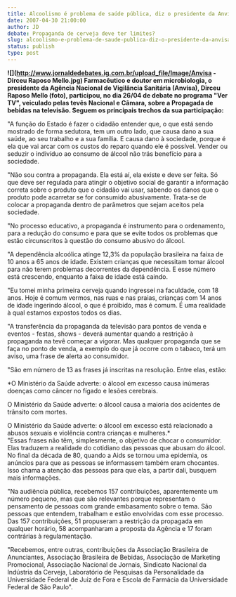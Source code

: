 ```yaml
---
title: Alcoolismo é problema de saúde pública, diz o presidente da Anvisa
date: 2007-04-30 21:00:00
author: JD
debate: Propaganda de cerveja deve ter limites?
slug: alcoolismo-e-problema-de-saude-publica-diz-o-presidente-da-anvisa
status: publish 
type: post
---
```


**![](http://www.jornaldedebates.ig.com.br/upload_file/Image/Anvisa - Dirceu Raposo Mello.jpg) Farmacêutico e doutor em microbiologia, o presidente da Agência Nacional de Vigilância Sanitária (Anvisa), Dirceu Raposo Mello (foto), participou, no dia 26/04 de debate no programa "Ver TV", veiculado pelas tevês Nacional e Câmara, sobre a Propagada de bebidas na televisão. Seguem os principais trechos da sua participação:**  
  
"A função do Estado é fazer o cidadão entender que, o que está sendo mostrado de forma sedutora, tem um outro lado, que causa dano a sua saúde, ao seu trabalho e a sua família. E causa dano à sociedade, porque é ela que vai arcar com os custos do reparo quando ele é possível. Vender ou seduzir o indivíduo ao consumo de álcool não trás benefício para a sociedade.  
  
"Não sou contra a propaganda. Ela está aí, ela existe e deve ser feita. Só que deve ser regulada para atingir o objetivo social de garantir a informação correta sobre o produto que o cidadão vai usar, sabendo os danos que o produto pode acarretar se for consumido abusivamente. Trata-se de colocar a propaganda dentro de parâmetros que sejam aceitos pela sociedade.  
  
"No processo educativo, a propaganda é instrumento para o ordenamento, para a redução do consumo e para que se evite todos os problemas que estão circunscritos à questão do consumo abusivo do álcool.  
  
"A dependência alcoólica atinge 12,3% da população brasileira na faixa de 10 anos a 65 anos de idade. Existem crianças que necessitam tomar álcool para não terem problemas decorrentes da dependência. E esse número está crescendo, enquanto a faixa de idade está caindo.  
  
"Eu tomei minha primeira cerveja quando ingressei na faculdade, com 18 anos. Hoje é comum vermos, nas ruas e nas praias, crianças com 14 anos de idade ingerindo álcool, o que é proibido, mas é comum. É uma realidade à qual estamos expostos todos os dias.  
  
"A transferência da propaganda da televisão para pontos de venda e eventos - festas, shows - deverá aumentar quando a restrição à propaganda na tevê começar a vigorar. Mas qualquer propaganda que se faça no ponto de venda, a exemplo do que já ocorre com o tabaco, terá um aviso, uma frase de alerta ao consumidor.  
  
"São em número de 13 as frases já inscritas na resolução. Entre elas, estão:  
  
*O Ministério da Saúde adverte: o álcool em excesso causa inúmeras doenças como câncer no fígado e lesões cerebrais.  
  
O Ministério da Saúde adverte: o álcool causa a maioria dos acidentes de trânsito com mortes.  
  
O Ministério da Saúde adverte: o álcool em excesso está relacionado a abusos sexuais e violência contra crianças e mulheres.*  
"Essas frases não têm, simplesmente, o objetivo de chocar o consumidor. Elas traduzem a realidade do cotidiano das pessoas que abusam do álcool. No final da década de 80, quando a Aids se tornou uma epidemia, os anúncios para que as pessoas se informassem também eram chocantes. Isso chama a atenção das pessoas para que elas, a partir dali, busquem mais informações.  
  
"Na audiência pública, recebemos 157 contribuições, aparentemente um número pequeno, mas que são relevantes porque representam o pensamento de pessoas com grande embasamento sobre o tema. São pessoas que entendem, trabalham e estão envolvidas com esse processo. Das 157 contribuições, 51 propuseram a restrição da propagada em qualquer horário, 58 acompanharam a proposta da Agência e 17 foram contrárias à regulamentação.  
  
"Recebemos, entre outras, contribuições da Associação Brasileira de Anunciantes, Associação Brasileira de Bebidas, Associação de Marketing Promocional, Associação Nacional de Jornais, Sindicato Nacional da Indústria da Cerveja, Laboratório de Pesquisas da Personalidade da Universidade Federal de Juiz de Fora e Escola de Farmácia da Universidade Federal de São Paulo".
